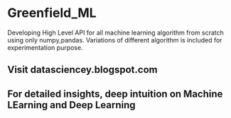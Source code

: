 # Greenfield_ML
Developing High Level API for all machine learning algorithm from scratch using only numpy,pandas. Variations of different algorithm is included for experimentation purpose.

## Visit datasciencey.blogspot.com
## For detailed insights, deep intuition on Machine LEarning and Deep Learning

